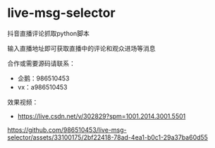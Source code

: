 # live-msg-selector
抖音直播评论抓取python脚本

输入直播地址即可获取直播中的评论和观众进场等消息

合作或需要源码请联系：
- 企鹅：986510453
- vx：a986510453

效果视频：<br/>
- https://live.csdn.net/v/302829?spm=1001.2014.3001.5501


https://github.com/986510453/live-msg-selector/assets/33100175/2bf22418-78ad-4ea1-b0c1-29a37ba60d55



